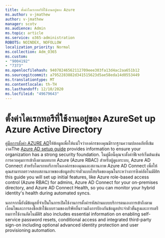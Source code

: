 ```yaml
---
title: ตั้งค่าไดเรกทอรีที่ใช้งานอยู่ของ Azure
ms.author: v-jmathew
author: v-jmathew
manager: scotv
ms.audience: Admin
ms.topic: article
ms.service: o365-administration
ROBOTS: NOINDEX, NOFOLLOW
localization_priority: Normal
ms.collection: Adm_O365
ms.custom:
- "9004192"
- "7373"
ms.openlocfilehash: 94078246562112709eee303fa13d4ac2aa651b12
ms.sourcegitcommit: a7952283882d341515623d5ae58eda14d0553449
ms.translationtype: MT
ms.contentlocale: th-TH
ms.lasthandoff: 12/10/2020
ms.locfileid: "49679643"
---
```

# <a name="set-up-azure-active-directory"></a><span data-ttu-id="f205b-102">ตั้งค่าไดเรกทอรีที่ใช้งานอยู่ของ Azure</span><span class="sxs-lookup"><span data-stu-id="f205b-102">Set up Azure Active Directory</span></span>

<span data-ttu-id="f205b-103">[คู่มือการตั้งค่า AZURE AD](https://go.microsoft.com/fwlink/?linkid=2134390)ให้ข้อมูลเพื่อให้แน่ใจว่าองค์กรของคุณมีรากฐานความปลอดภัยที่เข้มงวด</span><span class="sxs-lookup"><span data-stu-id="f205b-103">The [Azure AD setup guide](https://go.microsoft.com/fwlink/?linkid=2134390) provides information to ensure your organization has a strong security foundation.</span></span> <span data-ttu-id="f205b-104">ในคู่มือนี้คุณจะตั้งค่าฟีเจอร์เริ่มต้นเช่นการควบคุมการเข้าถึงตามบทบาท Azure (Azure RBAC) สำหรับผู้ดูแลระบบ, Azure AD Connect สำหรับไดเรกทอรีภายในองค์กรของคุณและสถานภาพ Azure AD Connect เพื่อให้คุณสามารถตรวจสอบสถานภาพของข้อมูลประจำตัวแบบไฮบริดของคุณในระหว่างการซิงค์อัตโนมัติ</span><span class="sxs-lookup"><span data-stu-id="f205b-104">In this guide you will set up initial features, like Azure role-based access control (Azure RBAC) for admins, Azure AD Connect for your on-premises directory, and Azure AD Connect Health, so you can monitor your hybrid identity's health during automated syncs.</span></span>

<span data-ttu-id="f205b-105">นอกจากนี้ยังมีข้อมูลที่จำเป็นในการเปิดใช้งานการตั้งค่ารหัสผ่านแบบบริการตนเองการเข้าถึงตามเงื่อนไขและการลงชื่อเข้าใช้แบบรวมของบริษัทอื่นรวมถึงการป้องกันข้อมูลประจำตัวขั้นสูงและการเตรียมการใช้งานอัตโนมัติ</span><span class="sxs-lookup"><span data-stu-id="f205b-105">It also includes essential information on enabling self-service password resets, conditional access and integrated third-party sign-on including optional advanced identity protection and user provisioning automation.</span></span>
